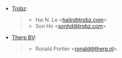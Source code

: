 - [Trobz](https://www.trobz.com):

  > - Hai N. Le \<<hailn@trobz.com>\>
  > - Son Ho \<<sonhd@trobz.com>\>

- [Therp BV](https://therp.nl):

  > - Ronald Portier \<<ronald@therp.nl>\>

